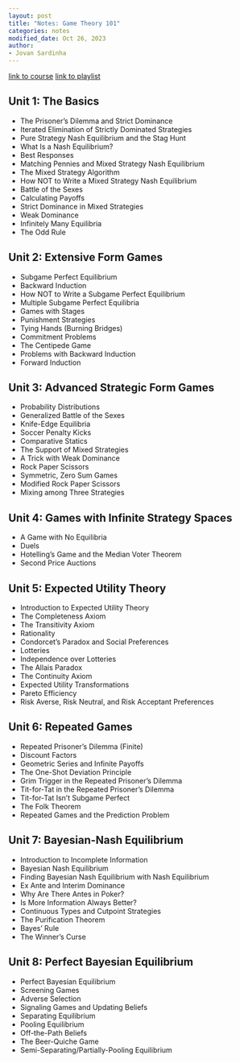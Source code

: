 ```yaml
---
layout: post
title: "Notes: Game Theory 101"
categories: notes
modified_date: Oct 26, 2023
author:
- Jovan Sardinha
---
```

[link to course](https://gametheory101.com/courses/game-theory-101/)
[link to playlist](https://www.youtube.com/playlist?list=PLKI1h_nAkaQoDzI4xDIXzx6U2ergFmedo)

## Unit 1: The Basics

* The Prisoner’s Dilemma and Strict Dominance
* Iterated Elimination of Strictly Dominated Strategies
* Pure Strategy Nash Equilibrium and the Stag Hunt
* What Is a Nash Equilibrium?
* Best Responses
* Matching Pennies and Mixed Strategy Nash Equilibrium
* The Mixed Strategy Algorithm
* How NOT to Write a Mixed Strategy Nash Equilibrium
* Battle of the Sexes
* Calculating Payoffs
* Strict Dominance in Mixed Strategies
* Weak Dominance
* Infinitely Many Equilibria
* The Odd Rule

## Unit 2: Extensive Form Games

* Subgame Perfect Equilibrium
* Backward Induction
* How NOT to Write a Subgame Perfect Equilibrium
* Multiple Subgame Perfect Equilibria
* Games with Stages
* Punishment Strategies
* Tying Hands (Burning Bridges)
* Commitment Problems
* The Centipede Game
* Problems with Backward Induction
* Forward Induction


## Unit 3: Advanced Strategic Form Games

* Probability Distributions
* Generalized Battle of the Sexes
* Knife-Edge Equilibria
* Soccer Penalty Kicks
* Comparative Statics
* The Support of Mixed Strategies
* A Trick with Weak Dominance
* Rock Paper Scissors
* Symmetric, Zero Sum Games
* Modified Rock Paper Scissors
* Mixing among Three Strategies

## Unit 4: Games with Infinite Strategy Spaces

* A Game with No Equilibria
* Duels
* Hotelling’s Game and the Median Voter Theorem
* Second Price Auctions

## Unit 5: Expected Utility Theory

* Introduction to Expected Utility Theory
* The Completeness Axiom
* The Transitivity Axiom
* Rationality
* Condorcet’s Paradox and Social Preferences
* Lotteries
* Independence over Lotteries
* The Allais Paradox
* The Continuity Axiom
* Expected Utility Transformations
* Pareto Efficiency
* Risk Averse, Risk Neutral, and Risk Acceptant Preferences


## Unit 6: Repeated Games

* Repeated Prisoner’s Dilemma (Finite)
* Discount Factors
* Geometric Series and Infinite Payoffs
* The One-Shot Deviation Principle
* Grim Trigger in the Repeated Prisoner’s Dilemma
* Tit-for-Tat in the Repeated Prisoner’s Dilemma
* Tit-for-Tat Isn’t Subgame Perfect
* The Folk Theorem
* Repeated Games and the Prediction Problem

## Unit 7: Bayesian-Nash Equilibrium

* Introduction to Incomplete Information
* Bayesian Nash Equilibrium
* Finding Bayesian Nash Equilibrium with Nash Equilibrium
* Ex Ante and Interim Dominance
* Why Are There Antes in Poker?
* Is More Information Always Better?
* Continuous Types and Cutpoint Strategies
* The Purification Theorem
* Bayes’ Rule
* The Winner’s Curse

## Unit 8: Perfect Bayesian Equilibrium

* Perfect Bayesian Equilibrium
* Screening Games
* Adverse Selection
* Signaling Games and Updating Beliefs
* Separating Equilibrium
* Pooling Equilibrium
* Off-the-Path Beliefs
* The Beer-Quiche Game
* Semi-Separating/Partially-Pooling Equilibrium

